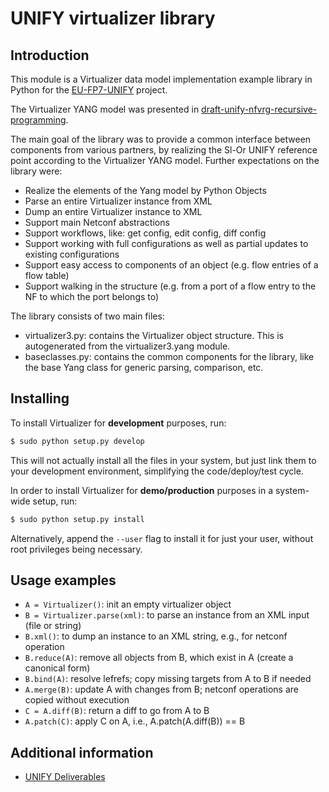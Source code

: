 # UNIFY virtualizer library

## Introduction
This module is a Virtualizer data model implementation example library in
Python for the [EU-FP7-UNIFY](http://fp7-unify.eu/) project.

The Virtualizer YANG model was presented in [draft-unify-nfvrg-recursive-programming](https://tools.ietf.org/html/draft-unify-nfvrg-recursive-programming).

The main goal of the library was to provide a common interface between
components from various partners, by realizing the Sl-Or UNIFY reference point
according to the Virtualizer YANG model.
Further expectations on the library were:
* Realize the elements of the Yang model by Python Objects
* Parse an entire Virtualizer instance from XML
* Dump an entire Virtualizer instance to XML
* Support main Netconf abstractions
* Support workflows, like: get config, edit config, diff config
* Support working with full configurations as well as partial updates to
  existing configurations
* Support easy access to components of an object (e.g. flow entries of a flow
  table)
* Support walking in the structure (e.g. from a port of a flow entry to the NF
  to which the port belongs to)

The library consists of two main files:
* virtualizer3.py: contains the Virtualizer object structure. This is
  autogenerated from the virtualizer3.yang module.
* baseclasses.py: contains the common components for the library, like the base
  Yang class for generic parsing, comparison, etc.


## Installing
To install Virtualizer for **development** purposes, run:
```sh
$ sudo python setup.py develop
```

This will not actually install all the files in your system, but just link them 
to your development environment, simplifying the code/deploy/test cycle.

In order to install Virtualizer for **demo/production** purposes in a 
system-wide setup, run:
```sh
$ sudo python setup.py install
```
Alternatively, append the `--user` flag to install it for just your user, 
without root privileges being necessary.


## Usage examples
* `A = Virtualizer()`: init an empty virtualizer object
* `B = Virtualizer.parse(xml)`: to parse an instance from an XML input (file or
  string)
* `B.xml()`: to dump an instance to an XML string, e.g., for netconf operation
* `B.reduce(A)`: remove all objects from B, which exist in A (create a
  canonical form)
* `B.bind(A)`: resolve lefrefs; copy missing targets from A to B if needed
* `A.merge(B)`: update A with changes from B; netconf operations are copied
  without execution
* `C = A.diff(B)`: return a diff to go from A to B
* `A.patch(C)`: apply C on A, i.e., A.patch(A.diff(B)) == B


## Additional information
* [UNIFY Deliverables](http://fp7-unify.eu/index.php/results.html#Deliverables)
